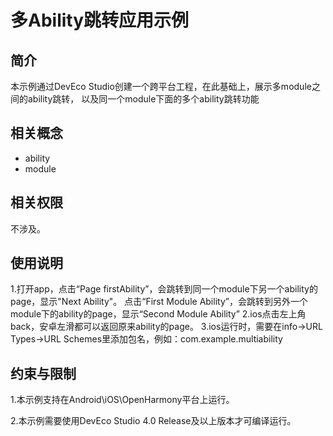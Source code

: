 # 多Ability跳转应用示例
## 简介
本示例通过DevEco Studio创建一个跨平台工程，在此基础上，展示多module之间的ability跳转，
以及同一个module下面的多个ability跳转功能

## 相关概念

* ability
* module

## 相关权限

不涉及。

## 使用说明

1.打开app，点击“Page firstAbility”，会跳转到同一个module下另一个ability的page，显示"Next Ability"。
点击“First Module Ability”，会跳转到另外一个module下的ability的page，显示“Second Module Ability”
2.ios点击左上角back，安卓左滑都可以返回原来ability的page。
3.ios运行时，需要在info->URL Types->URL Schemes里添加包名，例如：com.example.multiability

## 约束与限制

1.本示例支持在Android\iOS\OpenHarmony平台上运行。

2.本示例需要使用DevEco Studio 4.0 Release及以上版本才可编译运行。
